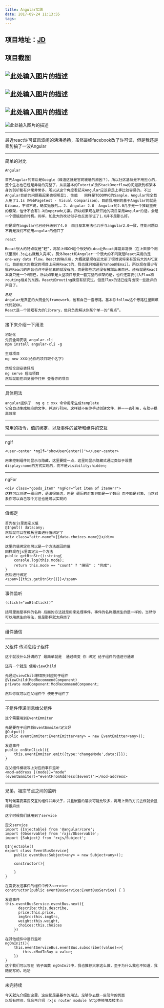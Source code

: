```yaml
---
title: Angular实践
date: 2017-09-24 11:13:55
tags:
---
```

项目地址：[JD][1]
---
项目截图
---
![此处输入图片的描述][2]
---
![此处输入图片的描述][3]
---
![此处输入图片的描述][4]
---
![此处输入图片的描述][5]


---
最近react许可证风波闹的沸沸扬扬，虽然最终facebook改了许可证，但是我还是乘势搞了一波Angular

---
简单的对比
```
Angular

首先Angular的背后是Google（难道这就是官网被墙的原因？），所以社区基础是不用担心的，整个生态也已经是非常的完整了，从最基本的Tutorial到StackOverflow的问题数到框架本身的剖析都有非常非常多，所以从这个角度看起来Angular应该算是上手比较容易的。不过Angular目前的问题看起来也很明显1. 性能   同样是TODOMVC的Sample，Angular完全载入用了1.1s（WebPagetest - Visual Comparison）。目前我用到的基于Angular的就是Kibana，不得不说，确实挺慢的。。2. Angular 2.0  Angular的2.0几乎是一个推翻重做的框架，估计不会有1.X的upgrade方案。所以如果现在新开始的项目采用Angular的话，会是一个很尴尬的时机。同样，如此大的改动似乎也反面印证了1.X并不是那么好。

但是现在angular也已经升级到了4.0  而且基本用法也几乎与angular2.0一致，性能问题以不再是我们不使用angular的借口了

react

React很大的特点就是“轻”，再加上VDOM这个很好的idea让React非常非常快（在上面那个测试里面0.3s左右就载入完毕）。另外React和Angular一个很大的不同就是React采用的是one-way data flow。React的缺点嘛，大概就是现在还太新了很难说将来有没有大的API变化，目前在大的稳定的项目上采用React的，我也就只知道有Yahoo的Email。所以现在很少有批评React的声音也许不是他真的就没有坑，而是那些坑还没有被踩出来而已。还有就是React本身只是一个V而已，所以如果是大型项目想要一套完整的框架的话，也许还需要引入Flux和routing相关的东西。React的routing我没有研究过，但是Flux的话已经有出现一些批评的声音了。

总结
Angular是真正的大而全的framework，他有自己一套思路，基本你follow这个思路往里面填代码就OK。
React是一个简短有力的library，他只负责解决你某个单一的“痛点”。
```

---
接下来介绍一下用法

```
初始化
先要全局安装 angular-cli
npm install angular-cli -g

生成项目
ng new XXX(给你的项目取个名字)

然后全部安装好后
ng serve 启动项目
然后就能在浏览器中打开 查看你的项目
```

---
具体用法

```
angular提供了  ng g c xxx 命令用来生成template
它会自动生成相应的文件，并进行引用，这样就不用你手动创建文件，并一一去引用，有助于提高效率
```

---
常用的指令，值的绑定，以及事件的监听和组件的交互

---
ngIf
```
<user-center *ngIf="showUserCenter()"></user-center>

用来控制组件的显示与隐藏，这里要提一点，这里的显示隐藏式通过类似于设置 display:none的方式实现的，而不是visibility:hidden;
```

---
ngFor
```
<div class="goods_item" *ngFor="let item of itemArr">
这样可以创建一组组件，语法很简洁，但是 遍历的对象只能是一个数组 而不能是对象，当然对象你可以自己写个方法也是可以实现的
```

---
值绑定

```
首先在js里面定义值
@Input() data:any;
然后就可以在模板里面进行值绑定了
<div class="attr-name">{{data.choices.name}}</div>

这里的值绑定也可以是一个方法返回的值
同样现在js里面定义一个方法
public getBtnStr():string{
    console.log(this.mode);
    return this.mode == "count" ? "编辑" : "完成";
}
然后进行绑定
<span>{{this.getBtnStr()}}</span>
```

---
事件监听

```
(click)="onBtnClick()"

括号里面是事件的名称 后面的方法就是用来处理事件，事件的名称跟原生的是一样的，当然你可以用原生的写法，但是那样就太麻烦了
```

---
组件通信

----
父组件  传消息给子组件

```
这个就没什么好讲的了 最简单就是  通过改变 你 绑定 给子组件的值进行通讯

还有一个就是 使用viewChild

先通过viewChild获取到对应的子组件
@ViewChild(ModRecommendComponent)
private modComponent:ModRecommendComponent;

然后你就可以在父组件中 使用子组件了
```

---
子组件传递消息给父组件
```
这个需要用到EventEmmiter

先是要在子组件将EventEmmiter定义好
@Output()
public eventEmmiter:EventEmitter<any> = new EventEmitter<any>();

发送事件
public onBtnClick(){
    this.eventEmmiter.emit({type:'changeMode',data:{}});
}

在父组件模板写上对应的事件监听
<mod-address [(mode)]="mode" (eventEmmiter)="eventFromAddress($event)"></mod-address>
```

----
兄弟，祖宗节点之间的监听
```
有时候需要需要交互的组件并非父子，并且嵌套的层次可能比较多，再用上面的方式去做就会显得很麻烦

这个时候我们就用到了service

定义service
import {Injectable} from '@angular/core';
import {Observable} from 'rxjs/Observable';
import {Subject} from 'rxjs/Subject';

@Injectable()
export class EventBusService{
    public eventBus:Subject<any> = new Subject<any>();

    constructor(){
        
    }
}

在需要发送事件的组件中传入service
constructor(public eventBusService:EventBusService) { }

发送事件
this.eventBusService.eventBus.next({
      describe:this.describe,
      price:this.price,
      imgSrc:this.imgSrc,
      weight:this.weight,
      choices:this.choices
    })

在其他组件中进行监听
ngOnInit(){
    this.eventServiceBus.eventBus.subscribe((value)=>{
        this.cModToBuy = value;
    })
}
这个我们可以写在 钩子函数 ngOnInit中，我也推荐大家这么做，至于为什么我也不知道，我随便写的，哈哈
```

---
未完待续

```
今天就先介绍到这里，这些都是最基本的用法，足够你去做一些简单的页面
以后有时间，我会再介绍 rxjs router module http等模块及技术点
```

[1]: https://github.com/FantasticPerson/JD
[2]:http://odpdls7ab.bkt.clouddn.com/blog/blog4/img1.png
[3]:http://odpdls7ab.bkt.clouddn.com/blog/blog4/img2.png
[4]:http://odpdls7ab.bkt.clouddn.com/blog/blog4/img3.png
[5]:http://odpdls7ab.bkt.clouddn.com/blog/blog4/img4.png